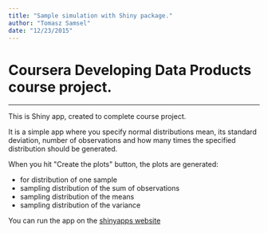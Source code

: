 ```yaml
---
title: "Sample simulation with Shiny package."
author: "Tomasz Samsel"
date: "12/23/2015"
---
```

# Coursera Developing Data Products course project.
----------------------------------------------------

This is Shiny app, created to complete course project.

It is a simple app where you specify normal distributions mean, its standard deviation, number of observations and how many times the specified distribution should be generated.

When you hit "Create the plots" button, the plots are generated:
- for distribution of one sample
- sampling distribution of the sum of observations
- sampling distribution of the means
- sampling distribution of the variance

You can run the app on the [shinyapps website](https://samseltomasz.shinyapps.io/Shiny_sample_app)